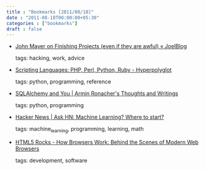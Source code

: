 ```yaml
---
title : "Bookmarks [2011/08/18]"
date : "2011-08-18T00:00:00+05:30"
categories : ["bookmarks"]
draft : false
---
```


-   [John Mayer on Finishing Projects (even if they are awful) « JoelBlog](http://blog.joellehman.com/index.php/2011/08/john-mayer-on-finishing-projects-no-matter-how-bad-they-end-up/)

    tags: hacking, work, advice

<!--listend-->

-   [Scripting Languages: PHP, Perl, Python, Ruby - Hyperpolyglot](http://hyperpolyglot.org/scripting)

    tags: python, programming, reference

<!--listend-->

-   [SQLAlchemy and You | Armin Ronacher's Thoughts and Writings](http://lucumr.pocoo.org/2011/7/19/sqlachemy-and-you/)

    tags: python, programming

<!--listend-->

-   [Hacker News | Ask HN: Machine Learning? Where to start?](http://news.ycombinator.com/item?id=2869724)

    tags: machine<sub>learning</sub>, programming, learning, math

<!--listend-->

-   [HTML5 Rocks - How Browsers Work: Behind the Scenes of Modern Web Browsers](http://www.html5rocks.com/en/tutorials/internals/howbrowserswork/)

    tags: development, software
